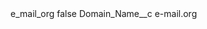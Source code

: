 <?xml version="1.0" encoding="UTF-8"?>
<CustomMetadata xmlns="http://soap.sforce.com/2006/04/metadata" xmlns:xsi="http://www.w3.org/2001/XMLSchema-instance" xmlns:xsd="http://www.w3.org/2001/XMLSchema">
    <label>e_mail_org</label>
    <protected>false</protected>
    <values>
        <field>Domain_Name__c</field>
        <value xsi:type="xsd:string">e-mail.org</value>
    </values>
</CustomMetadata>
